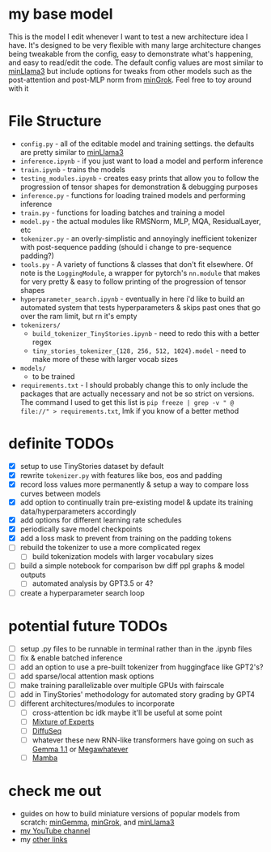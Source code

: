 # my base model
This is the model I edit whenever I want to test a new architecture idea I have. It's designed to be very flexible with many large architecture changes being tweakable from the config, easy to demonstrate what's happening, and easy to read/edit the code. The default config values are most similar to [minLlama3](https://github.com/evintunador/minLlama3) but include options for tweaks from other models such as the post-attention and post-MLP norm from [minGrok](https://github.com/evintunador/minGrok). Feel free to toy around with it

# File Structure
- `config.py` - all of the editable model and training settings. the defaults are pretty similar to [minLlama3](https://github.com/evintunador/minLlama3)
- `inference.ipynb` - if you just want to load a model and perform inference
- `train.ipynb` - trains the models
- `testing_modules.ipynb` - creates easy prints that allow you to follow the progression of tensor shapes for demonstration & debugging purposes
- `inference.py` - functions for loading trained models and performing inference
- `train.py` - functions for loading batches and training a model
- `model.py` - the actual modules like RMSNorm, MLP, MQA, ResidualLayer, etc
- `tokenizer.py` - an overly-simplistic and annoyingly inefficient tokenizer with post-sequence padding (should i change to pre-sequence padding?)
- `tools.py` - A variety of functions & classes that don't fit elsewhere. Of note is the `LoggingModule`, a wrapper for pytorch's `nn.module` that makes for very pretty & easy to follow printing of the progression of tensor shapes
- `hyperparameter_search.ipynb` - eventually in here i'd like to build an automated system that tests hyperparameters & skips past ones that go over the ram limit, but rn it's empty
- `tokenizers/`
    - `build_tokenizer_TinyStories.ipynb` - need to redo this with a better regex
    - `tiny_stories_tokenizer_{128, 256, 512, 1024}.model` - need to make more of these with larger vocab sizes
- `models/`
    - to be trained
- `requirements.txt` - I should probably change this to only include the packages that are actually necessary and not be so strict on versions. The command I used to get this list is `pip freeze | grep -v " @ file://" > requirements.txt`, lmk if you know of a better method

# definite TODOs
- [x] setup to use TinyStories dataset by default
- [x] rewrite `tokenizer.py` with features like bos, eos and padding
- [x] record loss values more permanently & setup a way to compare loss curves between models
- [x] add option to continually train pre-existing model & update its training data/hyperparameters accordingly
- [x] add options for different learning rate schedules
- [x] periodically save model checkpoints
- [x] add a loss mask to prevent from training on the padding tokens
- [ ] rebuild the tokenizer to use a more complicated regex
    - [ ] build tokenization models with larger vocabulary sizes
- [ ] build a simple notebook for comparison bw diff ppl graphs & model outputs
    - [ ] automated analysis by GPT3.5 or 4?
- [ ] create a hyperparameter search loop

# potential future TODOs
- [ ] setup .py files to be runnable in terminal rather than in the .ipynb files
- [ ] fix & enable batched inference
- [ ] add an option to use a pre-built tokenizer from huggingface like GPT2's?
- [ ] add sparse/local attention mask options
- [ ] make training parallelizable over multiple GPUs with fairscale
- [ ] add in TinyStories' methodology for automated story grading by GPT4
- [ ] different architectures/modules to incorporate
    - [ ] cross-attention bc idk maybe it'll be useful at some point
    - [ ] [Mixture of Experts]()
    - [ ] [DiffuSeq](https://arxiv.org/abs/2210.08933)
    - [ ] whatever these new RNN-like transformers have going on such as [Gemma 1.1](https://arxiv.org/abs/2402.19427) or [Megawhatever]()
    - [ ] [Mamba](https://arxiv.org/abs/2312.00752)

# check me out
- guides on how to build miniature versions of popular models from scratch: [minGemma](https://github.com/evintunador/minGemma), [minGrok](https://github.com/evintunador/minGrok), and [minLlama3](https://github.com/evintunador/minLlama3)
- [my YouTube channel](https://www.youtube.com/@Tunadorable)
- my [other links](https://linktr.ee/tunadorable)